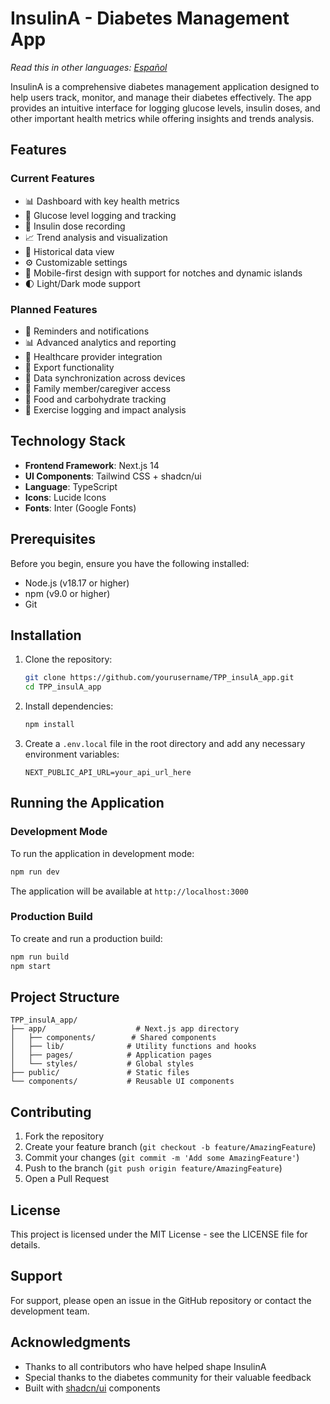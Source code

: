 # InsulinA - Diabetes Management App

*Read this in other languages: [Español](README.es.md)*

InsulinA is a comprehensive diabetes management application designed to help users track, monitor, and manage their diabetes effectively. The app provides an intuitive interface for logging glucose levels, insulin doses, and other important health metrics while offering insights and trends analysis.

## Features

### Current Features
- 📊 Dashboard with key health metrics
- 📝 Glucose level logging and tracking
- 💉 Insulin dose recording
- 📈 Trend analysis and visualization
- 📅 Historical data view
- ⚙️ Customizable settings
- 📱 Mobile-first design with support for notches and dynamic islands
- 🌓 Light/Dark mode support

### Planned Features
- 🔔 Reminders and notifications
- 📊 Advanced analytics and reporting
- 🤝 Healthcare provider integration
- 📱 Export functionality
- 🔄 Data synchronization across devices
- 👥 Family member/caregiver access
- 🍎 Food and carbohydrate tracking
- 💪 Exercise logging and impact analysis

## Technology Stack

- **Frontend Framework**: Next.js 14
- **UI Components**: Tailwind CSS + shadcn/ui
- **Language**: TypeScript
- **Icons**: Lucide Icons
- **Fonts**: Inter (Google Fonts)

## Prerequisites

Before you begin, ensure you have the following installed:
- Node.js (v18.17 or higher)
- npm (v9.0 or higher)
- Git

## Installation

1. Clone the repository:
   ```bash
   git clone https://github.com/yourusername/TPP_insulA_app.git
   cd TPP_insulA_app
   ```

2. Install dependencies:
   ```bash
   npm install
   ```

3. Create a `.env.local` file in the root directory and add any necessary environment variables:
   ```env
   NEXT_PUBLIC_API_URL=your_api_url_here
   ```

## Running the Application

### Development Mode
To run the application in development mode:
```bash
npm run dev
```
The application will be available at `http://localhost:3000`

### Production Build
To create and run a production build:
```bash
npm run build
npm start
```

## Project Structure

```
TPP_insulA_app/
├── app/                    # Next.js app directory
│   ├── components/        # Shared components
│   ├── lib/              # Utility functions and hooks
│   ├── pages/            # Application pages
│   └── styles/           # Global styles
├── public/               # Static files
└── components/           # Reusable UI components
```

## Contributing

1. Fork the repository
2. Create your feature branch (`git checkout -b feature/AmazingFeature`)
3. Commit your changes (`git commit -m 'Add some AmazingFeature'`)
4. Push to the branch (`git push origin feature/AmazingFeature`)
5. Open a Pull Request

## License

This project is licensed under the MIT License - see the LICENSE file for details.

## Support

For support, please open an issue in the GitHub repository or contact the development team.

## Acknowledgments

- Thanks to all contributors who have helped shape InsulinA
- Special thanks to the diabetes community for their valuable feedback
- Built with [shadcn/ui](https://ui.shadcn.com/) components